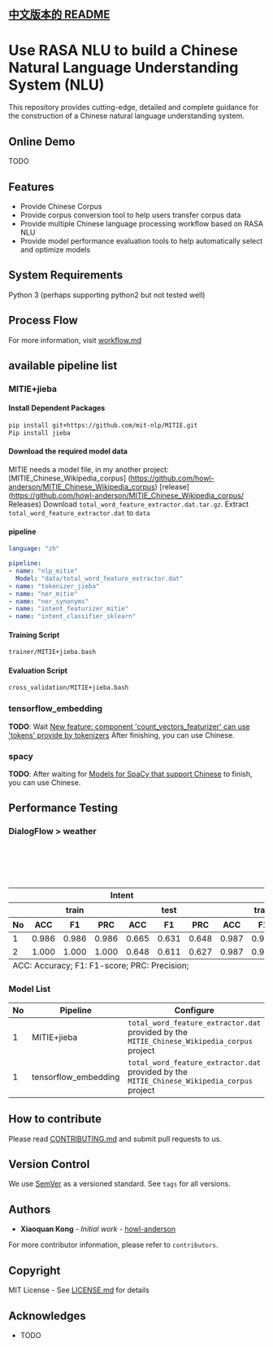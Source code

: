 [中文版本的 README](README.md)
------------------------------

# Use RASA NLU to build a Chinese Natural Language Understanding System (NLU)

This repository provides cutting-edge, detailed and complete guidance for the construction of a Chinese natural language understanding system.

## Online Demo

TODO

## Features
- Provide Chinese Corpus
- Provide corpus conversion tool to help users transfer corpus data
- Provide multiple Chinese language processing workflow based on RASA NLU
- Provide model performance evaluation tools to help automatically select and optimize models

## System Requirements

Python 3 (perhaps supporting python2 but not tested well)

## Process Flow

For more information, visit [workflow.md](workflow.md)

## available pipeline list
### MITIE+jieba
#### Install Dependent Packages
```bash
pip install git+https://github.com/mit-nlp/MITIE.git
Pip install jieba
```
#### Download the required model data
MITIE needs a model file, in my another project: [MITIE_Chinese_Wikipedia_corpus] (https://github.com/howl-anderson/MITIE_Chinese_Wikipedia_corpus) [release] (https://github.com/howl-anderson/MITIE_Chinese_Wikipedia_corpus/ Releases) Download `total_word_feature_extractor.dat.tar.gz`. Extract `total_word_feature_extractor.dat` to `data`
#### pipeline
```yaml
language: "zh"

pipeline:
- name: "nlp_mitie"
  Model: "data/total_word_feature_extractor.dat"
- name: "tokenizer_jieba"
- name: "ner_mitie"
- name: "ner_synonyms"
- name: "intent_featurizer_mitie"
- name: "intent_classifier_sklearn"
```

#### Training Script
```bash
trainer/MITIE+jieba.bash
```

#### Evaluation Script
```bash
cross_validation/MITIE+jieba.bash
```

### tensorflow_embedding

**TODO**: Wait [New feature: component 'count_vectors_featurizer' can use 'tokens' provide by tokenizers](https://github.com/RasaHQ/rasa_nlu/pull/1115) After finishing, you can use Chinese.

### spacy

**TODO**: After waiting for [Models for SpaCy that support Chinese](https://github.com/howl-anderson/Chinese_models_for_SpaCy) to finish, you can use Chinese.


## Performance Testing
### DialogFlow > weather
<table>
    <thead>
    <tr>
        <th></th>
        <th colspan="6">Intent</th>
        <th colspan="6">Entity</th>
    </tr>
    <tr>
        <th></th>
        <th colspan="3">train</th>
        <th colspan="3">test</th>
        <th colspan="3">train</th>
        <th colspan="3">test</th>
    </tr>
    <tr>
        <th>No</th>
        <th>ACC</th>
        <th>F1</th>
        <th>PRC</th>
        <th>ACC</th>
        <th>F1</th>
        <th>PRC</th>
        <th>ACC</th>
        <th>F1</th>
        <th>PRC</th>
        <th>ACC</th>
        <th>F1</th>
        <th>PRC</th>
    </tr>
    </thead>
    <tbody>
    <tr>
        <td>1</td>
        <td>0.986</td>
        <td>0.986</td>
        <td>0.986</td>
        <td>0.665</td>
        <td>0.631</td>
        <td>0.648</td>
        <td>0.987</td>
        <td>0.987</td>
        <td>0.988</td>
        <td>0.967</td>
        <td>0.968</td>
        <td>0.973</td>
    </tr>
    <tr>
        <td>2</td>
        <td>1.000</td>
        <td>1.000</td>
        <td>1.000</td>
        <td>0.648</td>
        <td>0.611</td>
        <td>0.627</td>
        <td>0.987</td>
        <td>0.987</td>
        <td>0.988</td>
        <td>0.968</td>
        <td>0.970</td>
        <td>0.975</td>
    </tr>
    </tbody>
    <tfoot>
        <tr>
            <td colspan="13">
                ACC: Accuracy; F1: F1-score; PRC: Precision;
            </td>
        </tr>
    </tfoot>
</table>

### Model List

| No  | Pipeline             | Configure                                                                                   |
|-----|----------------------|---------------------------------------------------------------------------------------------|
| 1   | MITIE+jieba          | `total_word_feature_extractor.dat` provided by the `MITIE_Chinese_Wikipedia_corpus` project |
| 1   | tensorflow_embedding | `total_word_feature_extractor.dat` provided by the `MITIE_Chinese_Wikipedia_corpus` project |

## How to contribute

Please read [CONTRIBUTING.md](https://gist.github.com/PurpleBooth/b24679402957c63ec426) and submit pull requests to us.

## Version Control

We use [SemVer](http://semver.org/) as a versioned standard. See `tags` for all versions.

## Authors

* **Xiaoquan Kong** - *Initial work* - [howl-anderson](https://github.com/howl-anderson)

For more contributor information, please refer to `contributors`.

## Copyright

MIT License - See [LICENSE.md](LICENSE.md) for details

## Acknowledges

* TODO